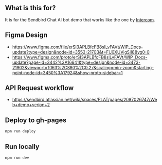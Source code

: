 ## What is this for?
It is for the Sendbird Chat AI bot demo that works like the one by [Intercom](https://www.intercom.com/view-demos).

## Figma Design
- https://www.figma.com/file/erSI3APLBfcFB8sILvFAVt/WIP_Docs-update?type=design&node-id=3553-21703&t=FU0XUVlgSII88yg0-0
- https://www.figma.com/proto/erSI3APLBfcFB8sILvFAVt/WIP_Docs-update?page-id=3442%3A16641&type=design&node-id=3473-21902&viewport=1063%2C880%2C0.27&scaling=min-zoom&starting-point-node-id=3450%3A17924&show-proto-sidebar=1

## API Request workflow
- https://sendbird.atlassian.net/wiki/spaces/PLAT/pages/2087026747/Web+demo+verion+2

## Deploy to gh-pages
```bash
npm run deploy
```
## Run locally
```bash
npm run dev
```
